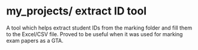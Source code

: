 # my_projects/ extract ID tool
A tool which helps extract student IDs from the marking folder and fill them to the Excel/CSV file. Proved to be useful when it was used for marking exam papers as a GTA.
